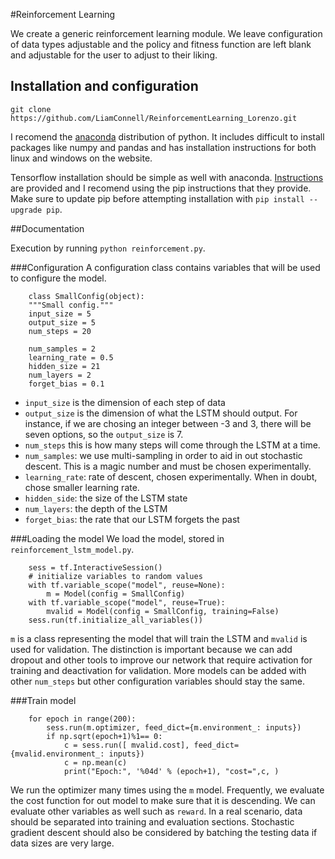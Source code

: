 #Reinforcement Learning

We create a generic reinforcement learning module. We leave configuration of data types adjustable and the policy and fitness function are left blank and adjustable for the user to adjust to their liking. 

## Installation and configuration

```git clone https://github.com/LiamConnell/ReinforcementLearning_Lorenzo.git```

I recomend the [anaconda](https://www.continuum.io/downloads) distribution of python. It includes difficult to install packages like numpy and pandas and has installation instructions for both linux and windows on the website. 

Tensorflow installation should be simple as well with anaconda. [Instructions](https://www.tensorflow.org/versions/r0.10/get_started/os_setup.html#anaconda-installation) are provided and I recomend using the pip instructions that they provide. Make sure to update pip before attempting installation with `pip install --upgrade pip`.

##Documentation

Execution by running `python reinforcement.py`.

###Configuration
A configuration class contains variables that will be used to configure the model. 

```
    class SmallConfig(object):
    """Small config."""
    input_size = 5
    output_size = 5
    num_steps = 20

    num_samples = 2
    learning_rate = 0.5
    hidden_size = 21
    num_layers = 2
    forget_bias = 0.1
 ```
 
* `input_size` is the dimension of each step of data
* `output_size` is the dimension of what the LSTM should output. For instance, if we are chosing an integer between -3 and 3, there will be seven options, so the `output_size` is 7.
* `num_steps` this is how many steps will come through the LSTM at a time.
* `num_samples`: we use multi-sampling in order to aid in out stochastic descent. This is a magic number and must be chosen experimentally.
* `learning_rate`: rate of descent, chosen experimentally. When in doubt, chose smaller learning rate.
* `hidden_side`: the size of the LSTM state
* `num_layers`: the depth of the LSTM
* `forget_bias`: the rate that our LSTM forgets the past

###Loading the model
We load the model, stored in `reinforcement_lstm_model.py`. 
```
    sess = tf.InteractiveSession()
    # initialize variables to random values
    with tf.variable_scope("model", reuse=None):
        m = Model(config = SmallConfig)
    with tf.variable_scope("model", reuse=True):
        mvalid = Model(config = SmallConfig, training=False)
    sess.run(tf.initialize_all_variables())
```
`m` is a class representing the model that will train the LSTM and `mvalid` is used for validation. The distinction is important because we can add dropout and other tools to improve our network that require activation for training and deactivation for validation. More models can be added with other `num_steps` but other configuration variables should stay the same.

###Train model

```
    for epoch in range(200):
        sess.run(m.optimizer, feed_dict={m.environment_: inputs})
        if np.sqrt(epoch+1)%1== 0:
            c = sess.run([ mvalid.cost], feed_dict={mvalid.environment_: inputs})
            c = np.mean(c)
            print("Epoch:", '%04d' % (epoch+1), "cost=",c, )
```

We run the optimizer many times using the `m` model. Frequently, we evaluate the cost function for out model to make sure that it is descending. We can evaluate other variables as well such as `reward`. In a real scenario, data should be separated into training and evaluation sections. Stochastic gradient descent should also be considered by batching the testing data if data sizes are very large. 

